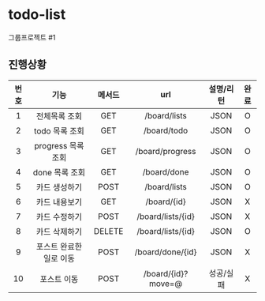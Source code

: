 # todo-list
그룹프로젝트 #1

## 진행상황
| 번호 | 기능 | 메서드 | url | 설명/리턴|완료 |
|:---:|:---:|:---:|:---:|:---:|:---:|
|1| 전체목록 조회|GET|/board/lists|JSON|O|
|2| todo 목록 조회|GET|/board/todo|JSON|O|
|3| progress 목록 조회|GET|/board/progress|JSON|O|
|4| done 목록 조회|GET|/board/done|JSON|O|
|5| 카드 생성하기 | POST |/board/lists|JSON|O|
|6| 카드 내용보기 |GET|/board/{id}|JSON|X|
|7| 카드 수정하기 |POST|/board/lists/{id}| JSON  |X|
|8| 카드 삭제하기 |DELETE|/board/lists/{id}| JSON |O|
|9| 포스트 완료한 일로 이동|POST|/board/done/{id}| JSON |X|
|10| 포스트 이동|POST|/board/{id}?move=@| 성공/실패 |X|

